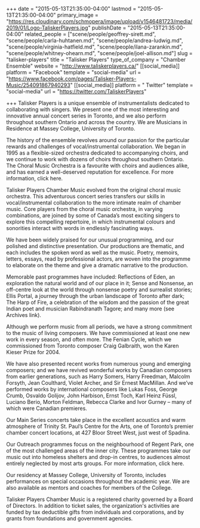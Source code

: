 +++
date = "2015-05-13T21:35:00-04:00"
lastmod = "2015-05-13T21:35:00-04:00"
primary_image = "https://res.cloudinary.com/schmopera/image/upload/v1546481723/media/2019/01/Logo-TaliskerPlayers.jpg"
publishDate = "2015-05-13T21:35:00-04:00"
related_people = ["scene/people/geoffrey-sirett.md", "scene/people/carla-huhtanen.md", "scene/people/andrea-ludwig.md", "scene/people/virginia-hatfield.md", "scene/people/ilana-zarankin.md", "scene/people/whitney-ohearn.md", "scene/people/joel-allison.md"]
slug = "talisker-players"
title = "Talisker Players"
type_of_company = "Chamber Ensemble"
website = "http://www.taliskerplayers.ca/"
[[social_media]]
platform = "Facebook"
template = "social-media"
url = "https://www.facebook.com/pages/Talisker-Players-Music/254091867940293"
[[social_media]]
platform = " Twitter"
template = "social-media"
url = "https://twitter.com/TaliskerPlayers"

+++
Talisker Players is a unique ensemble of instrumentalists dedicated to collaborating with singers. We present one of the most interesting and innovative annual concert series in Toronto, and we also perform throughout southern Ontario and across the country. We are Musicians in Residence at Massey College, University of Toronto.

The history of the ensemble revolves around our passion for the particular rewards and challenges of vocal/instrumental collaboration. We began in 1995 as a flexible-sized orchestra dedicated to accompanying choirs, and we continue to work with dozens of choirs throughout southern Ontario. The Choral Music Orchestra is a favourite with choirs and audiences alike, and has earned a well-deserved reputation for excellence. For more information, click here.

Talisker Players Chamber Music evolved from the original choral music orchestra. This adventurous concert series transfers our skills in vocal/instrumental collaboration to the more intimate realm of chamber music. Core players from the choral music orchestra, in varying combinations, are joined by some of Canada’s most exciting singers to explore this compelling repertoire, in which instrumental colours and sonorities interact with words in endlessly fascinating ways.

We have been widely praised for our unusual programming, and our polished and distinctive presentation. Our productions are thematic, and each includes the spoken word as well as the music. Poetry, memoirs, letters, essays, read by professional actors, are woven into the programme to elaborate on the theme and give a dramatic narrative to the production.

Memorable past programmes have included: Reflections of Eden, an exploration the natural world and of our place in it; Sense and Nonsense, an off-centre look at the world through nonsense poetry and surrealist stories; Ellis Portal, a journey through the urban landscape of Toronto after dark; The Harp of Fire, a celebration of the wisdom and the passion of the great Indian poet and musician Rabindranath Tagore; and many more (see Archives link).

Although we perform music from all periods, we have a strong commitment to the music of living composers. We have commissioned at least one new work in every season, and often more. The Fenian Cycle, which we commissioned from Toronto composer Craig Galbraith, won the Karen Kieser Prize for 2004.

We have also presented recent works from numerous young and emerging composers; and we have revived wonderful works by Canadian composers from earlier generations, such as Harry Somers, Harry Freedman, Malcolm Forsyth, Jean Coulthard, Violet Archer, and Sir Ernest MacMillan. And we’ve performed works by international composers like Lukas Foss, George Crumb, Osvaldo Golijov, John Harbison, Ernst Toch, Karl Heinz Füssl, Luciano Berio, Morton Feldman, Rebecca Clarke and Ivor Gurney – many of which were Canadian premieres.

Our Main Series concerts take place in the excellent acoustics and warm atmosphere of Trinity St. Paul’s Centre for the Arts, one of Toronto’s premier chamber concert locations, at 427 Bloor Street West, just west of Spadina.

Our Outreach programmes focus on the neighbourhood of Regent Park, one of the most challenged areas of the inner city. These programmes take our music out into homeless shelters and drop-in centres, to audiences almost entirely neglected by most arts groups. For more information, click here.

Our residency at Massey College, University of Toronto, includes performances on special occasions throughout the academic year. We are also available as mentors and coaches for members of the College.

Talisker Players Chamber Music is a registered charity governed by a Board of Directors. In addition to ticket sales, the organization's activities are funded by tax deductible gifts from individuals and corporations, and by grants from foundations and government agencies.